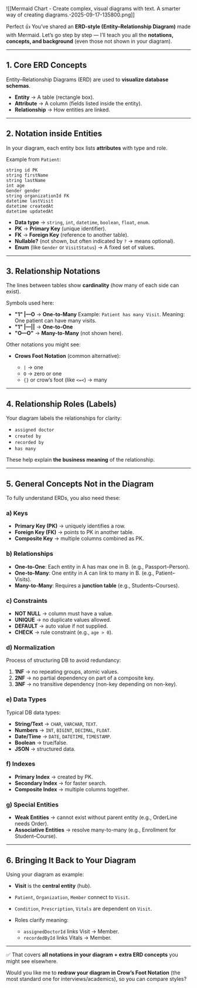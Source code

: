 ![[Mermaid Chart - Create complex, visual diagrams with text. A smarter way of creating diagrams.-2025-09-17-135800.png]]

Perfect 👍 You’ve shared an **ERD-style (Entity–Relationship Diagram)** made with Mermaid.
Let’s go step by step — I’ll teach you all the **notations, concepts, and background** (even those not shown in your diagram).

---

## 1. **Core ERD Concepts**

Entity–Relationship Diagrams (ERD) are used to **visualize database schemas**.

* **Entity** → A table (rectangle box).
* **Attribute** → A column (fields listed inside the entity).
* **Relationship** → How entities are linked.

---

## 2. **Notation inside Entities**

In your diagram, each entity box lists **attributes** with type and role.

Example from `Patient`:

```
string id PK
string firstName
string lastName
int age
Gender gender
string organizationId FK
datetime lastVisit
datetime createdAt
datetime updatedAt
```

* **Data type** → `string`, `int`, `datetime`, `boolean`, `float`, `enum`.
* **PK** → **Primary Key** (unique identifier).
* **FK** → **Foreign Key** (reference to another table).
* **Nullable?** (not shown, but often indicated by `?` → means optional).
* **Enum** (like `Gender` or `VisitStatus`) → A fixed set of values.

---

## 3. **Relationship Notations**

The lines between tables show **cardinality** (how many of each side can exist).

Symbols used here:

* **"1" |—O** → **One-to-Many**
  Example: `Patient has many Visit`.
  Meaning: One patient can have many visits.
* **"1" |—||** → **One-to-One**
* **"O—O"** → **Many-to-Many** (not shown here).

Other notations you might see:

* **Crows Foot Notation** (common alternative):

  * `|` → one
  * `O` → zero or one
  * `{}` or crow’s foot (like `<=<`) → many

---

## 4. **Relationship Roles (Labels)**

Your diagram labels the relationships for clarity:

* `assigned doctor`
* `created by`
* `recorded by`
* `has many`

These help explain **the business meaning** of the relationship.

---

## 5. **General Concepts Not in the Diagram**

To fully understand ERDs, you also need these:

### a) **Keys**

* **Primary Key (PK)** → uniquely identifies a row.
* **Foreign Key (FK)** → points to PK in another table.
* **Composite Key** → multiple columns combined as PK.

### b) **Relationships**

* **One-to-One**: Each entity in A has max one in B. (e.g., Passport–Person).
* **One-to-Many**: One entity in A can link to many in B. (e.g., Patient–Visits).
* **Many-to-Many**: Requires a **junction table** (e.g., Students–Courses).

### c) **Constraints**

* **NOT NULL** → column must have a value.
* **UNIQUE** → no duplicate values allowed.
* **DEFAULT** → auto value if not supplied.
* **CHECK** → rule constraint (e.g., `age > 0`).

### d) **Normalization**

Process of structuring DB to avoid redundancy:

1. **1NF** → no repeating groups, atomic values.
2. **2NF** → no partial dependency on part of a composite key.
3. **3NF** → no transitive dependency (non-key depending on non-key).

### e) **Data Types**

Typical DB data types:

* **String/Text** → `CHAR`, `VARCHAR`, `TEXT`.
* **Numbers** → `INT`, `BIGINT`, `DECIMAL`, `FLOAT`.
* **Date/Time** → `DATE`, `DATETIME`, `TIMESTAMP`.
* **Boolean** → true/false.
* **JSON** → structured data.

### f) **Indexes**

* **Primary Index** → created by PK.
* **Secondary Index** → for faster search.
* **Composite Index** → multiple columns together.

### g) **Special Entities**

* **Weak Entities** → cannot exist without parent entity (e.g., OrderLine needs Order).
* **Associative Entities** → resolve many-to-many (e.g., Enrollment for Student–Course).

---

## 6. **Bringing It Back to Your Diagram**

Using your diagram as example:

* **Visit** is the **central entity** (hub).
* `Patient`, `Organization`, `Member` connect to `Visit`.
* `Condition`, `Prescription`, `Vitals` are dependent on `Visit`.
* Roles clarify meaning:

  * `assignedDoctorId` links Visit → Member.
  * `recordedById` links Vitals → Member.

---

✅ That covers **all notations in your diagram + extra ERD concepts** you might see elsewhere.

Would you like me to **redraw your diagram in Crow’s Foot Notation** (the most standard one for interviews/academics), so you can compare styles?
